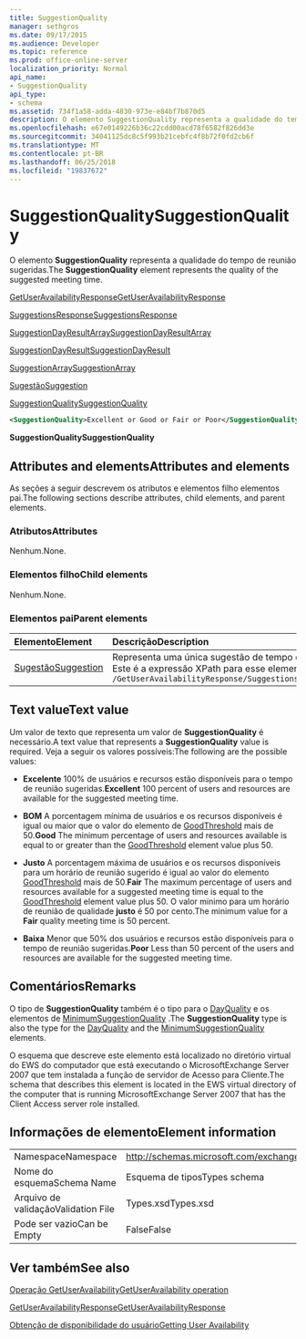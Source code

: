 ```yaml
---
title: SuggestionQuality
manager: sethgros
ms.date: 09/17/2015
ms.audience: Developer
ms.topic: reference
ms.prod: office-online-server
localization_priority: Normal
api_name:
- SuggestionQuality
api_type:
- schema
ms.assetid: 734f1a58-adda-4830-973e-e84bf7b870d5
description: O elemento SuggestionQuality representa a qualidade do tempo de reunião sugeridas.
ms.openlocfilehash: e67e0149226b36c22cdd00acd78f6582f826dd3e
ms.sourcegitcommit: 34041125dc8c5f993b21cebfc4f8b72f0fd2cb6f
ms.translationtype: MT
ms.contentlocale: pt-BR
ms.lasthandoff: 06/25/2018
ms.locfileid: "19837672"
---
```

# <a name="suggestionquality"></a><span data-ttu-id="3ef75-103">SuggestionQuality</span><span class="sxs-lookup"><span data-stu-id="3ef75-103">SuggestionQuality</span></span>

<span data-ttu-id="3ef75-104">O elemento **SuggestionQuality** representa a qualidade do tempo de reunião sugeridas.</span><span class="sxs-lookup"><span data-stu-id="3ef75-104">The **SuggestionQuality** element represents the quality of the suggested meeting time.</span></span> 
  
[<span data-ttu-id="3ef75-105">GetUserAvailabilityResponse</span><span class="sxs-lookup"><span data-stu-id="3ef75-105">GetUserAvailabilityResponse</span></span>](getuseravailabilityresponse.md)
  
[<span data-ttu-id="3ef75-106">SuggestionsResponse</span><span class="sxs-lookup"><span data-stu-id="3ef75-106">SuggestionsResponse</span></span>](suggestionsresponse.md)
  
[<span data-ttu-id="3ef75-107">SuggestionDayResultArray</span><span class="sxs-lookup"><span data-stu-id="3ef75-107">SuggestionDayResultArray</span></span>](suggestiondayresultarray.md)
  
[<span data-ttu-id="3ef75-108">SuggestionDayResult</span><span class="sxs-lookup"><span data-stu-id="3ef75-108">SuggestionDayResult</span></span>](suggestiondayresult.md)
  
[<span data-ttu-id="3ef75-109">SuggestionArray</span><span class="sxs-lookup"><span data-stu-id="3ef75-109">SuggestionArray</span></span>](suggestionarray.md)
  
[<span data-ttu-id="3ef75-110">Sugestão</span><span class="sxs-lookup"><span data-stu-id="3ef75-110">Suggestion</span></span>](suggestion.md)
  
[<span data-ttu-id="3ef75-111">SuggestionQuality</span><span class="sxs-lookup"><span data-stu-id="3ef75-111">SuggestionQuality</span></span>](suggestionquality.md)
  
```xml
<SuggestionQuality>Excellent or Good or Fair or Poor</SuggestionQuality>
```

 <span data-ttu-id="3ef75-112">**SuggestionQuality**</span><span class="sxs-lookup"><span data-stu-id="3ef75-112">**SuggestionQuality**</span></span>
## <a name="attributes-and-elements"></a><span data-ttu-id="3ef75-113">Attributes and elements</span><span class="sxs-lookup"><span data-stu-id="3ef75-113">Attributes and elements</span></span>

<span data-ttu-id="3ef75-114">As seções a seguir descrevem os atributos e elementos filho elementos pai.</span><span class="sxs-lookup"><span data-stu-id="3ef75-114">The following sections describe attributes, child elements, and parent elements.</span></span>
  
### <a name="attributes"></a><span data-ttu-id="3ef75-115">Atributos</span><span class="sxs-lookup"><span data-stu-id="3ef75-115">Attributes</span></span>

<span data-ttu-id="3ef75-116">Nenhum.</span><span class="sxs-lookup"><span data-stu-id="3ef75-116">None.</span></span>
  
### <a name="child-elements"></a><span data-ttu-id="3ef75-117">Elementos filho</span><span class="sxs-lookup"><span data-stu-id="3ef75-117">Child elements</span></span>

<span data-ttu-id="3ef75-118">Nenhum.</span><span class="sxs-lookup"><span data-stu-id="3ef75-118">None.</span></span>
  
### <a name="parent-elements"></a><span data-ttu-id="3ef75-119">Elementos pai</span><span class="sxs-lookup"><span data-stu-id="3ef75-119">Parent elements</span></span>

|<span data-ttu-id="3ef75-120">**Elemento**</span><span class="sxs-lookup"><span data-stu-id="3ef75-120">**Element**</span></span>|<span data-ttu-id="3ef75-121">**Descrição**</span><span class="sxs-lookup"><span data-stu-id="3ef75-121">**Description**</span></span>|
|:-----|:-----|
|[<span data-ttu-id="3ef75-122">Sugestão</span><span class="sxs-lookup"><span data-stu-id="3ef75-122">Suggestion</span></span>](suggestion.md) <br/> |<span data-ttu-id="3ef75-123">Representa uma única sugestão de tempo de reunião.</span><span class="sxs-lookup"><span data-stu-id="3ef75-123">Represents a single meeting time suggestion.</span></span>  <br/> <span data-ttu-id="3ef75-124">Este é a expressão XPath para esse elemento:</span><span class="sxs-lookup"><span data-stu-id="3ef75-124">The following is the XPath expression to this element:</span></span>  <br/>  `/GetUserAvailabilityResponse/SuggestionsResponse/SuggestionDayResultArray/SuggestionDayResult[i]/SuggestionArray/Suggestion[i]` <br/> |
   
## <a name="text-value"></a><span data-ttu-id="3ef75-125">Text value</span><span class="sxs-lookup"><span data-stu-id="3ef75-125">Text value</span></span>

<span data-ttu-id="3ef75-126">Um valor de texto que representa um valor de **SuggestionQuality** é necessário.</span><span class="sxs-lookup"><span data-stu-id="3ef75-126">A text value that represents a **SuggestionQuality** value is required.</span></span> <span data-ttu-id="3ef75-127">Veja a seguir os valores possíveis:</span><span class="sxs-lookup"><span data-stu-id="3ef75-127">The following are the possible values:</span></span> 
  
- <span data-ttu-id="3ef75-128">**Excelente** 100% de usuários e recursos estão disponíveis para o tempo de reunião sugeridas.</span><span class="sxs-lookup"><span data-stu-id="3ef75-128">**Excellent** 100 percent of users and resources are available for the suggested meeting time.</span></span> 
    
- <span data-ttu-id="3ef75-129">**BOM** A porcentagem mínima de usuários e os recursos disponíveis é igual ou maior que o valor do elemento de [GoodThreshold](goodthreshold.md) mais de 50.</span><span class="sxs-lookup"><span data-stu-id="3ef75-129">**Good** The minimum percentage of users and resources available is equal to or greater than the [GoodThreshold](goodthreshold.md) element value plus 50.</span></span> 
    
- <span data-ttu-id="3ef75-130">**Justo** A porcentagem máxima de usuários e os recursos disponíveis para um horário de reunião sugerido é igual ao valor do elemento [GoodThreshold](goodthreshold.md) mais de 50.</span><span class="sxs-lookup"><span data-stu-id="3ef75-130">**Fair** The maximum percentage of users and resources available for a suggested meeting time is equal to the [GoodThreshold](goodthreshold.md) element value plus 50.</span></span> <span data-ttu-id="3ef75-131">O valor mínimo para um horário de reunião de qualidade **justo** é 50 por cento.</span><span class="sxs-lookup"><span data-stu-id="3ef75-131">The minimum value for a **Fair** quality meeting time is 50 percent.</span></span> 
    
- <span data-ttu-id="3ef75-132">**Baixa** Menor que 50% dos usuários e recursos estão disponíveis para o tempo de reunião sugeridas.</span><span class="sxs-lookup"><span data-stu-id="3ef75-132">**Poor** Less than 50 percent of the users and resources are available for the suggested meeting time.</span></span> 
    
## <a name="remarks"></a><span data-ttu-id="3ef75-133">Comentários</span><span class="sxs-lookup"><span data-stu-id="3ef75-133">Remarks</span></span>

<span data-ttu-id="3ef75-134">O tipo de **SuggestionQuality** também é o tipo para o [DayQuality](dayquality.md) e os elementos de [MinimumSuggestionQuality](minimumsuggestionquality.md) .</span><span class="sxs-lookup"><span data-stu-id="3ef75-134">The **SuggestionQuality** type is also the type for the [DayQuality](dayquality.md) and the [MinimumSuggestionQuality](minimumsuggestionquality.md) elements.</span></span> 
  
<span data-ttu-id="3ef75-135">O esquema que descreve este elemento está localizado no diretório virtual do EWS do computador que está executando o MicrosoftExchange Server 2007 que tem instalada a função de servidor de Acesso para Cliente.</span><span class="sxs-lookup"><span data-stu-id="3ef75-135">The schema that describes this element is located in the EWS virtual directory of the computer that is running MicrosoftExchange Server 2007 that has the Client Access server role installed.</span></span>
  
## <a name="element-information"></a><span data-ttu-id="3ef75-136">Informações de elemento</span><span class="sxs-lookup"><span data-stu-id="3ef75-136">Element information</span></span>

|||
|:-----|:-----|
|<span data-ttu-id="3ef75-137">Namespace</span><span class="sxs-lookup"><span data-stu-id="3ef75-137">Namespace</span></span>  <br/> |http://schemas.microsoft.com/exchange/services/2006/types  <br/> |
|<span data-ttu-id="3ef75-138">Nome do esquema</span><span class="sxs-lookup"><span data-stu-id="3ef75-138">Schema Name</span></span>  <br/> |<span data-ttu-id="3ef75-139">Esquema de tipos</span><span class="sxs-lookup"><span data-stu-id="3ef75-139">Types schema</span></span>  <br/> |
|<span data-ttu-id="3ef75-140">Arquivo de validação</span><span class="sxs-lookup"><span data-stu-id="3ef75-140">Validation File</span></span>  <br/> |<span data-ttu-id="3ef75-141">Types.xsd</span><span class="sxs-lookup"><span data-stu-id="3ef75-141">Types.xsd</span></span>  <br/> |
|<span data-ttu-id="3ef75-142">Pode ser vazio</span><span class="sxs-lookup"><span data-stu-id="3ef75-142">Can be Empty</span></span>  <br/> |<span data-ttu-id="3ef75-143">False</span><span class="sxs-lookup"><span data-stu-id="3ef75-143">False</span></span>  <br/> |
   
## <a name="see-also"></a><span data-ttu-id="3ef75-144">Ver também</span><span class="sxs-lookup"><span data-stu-id="3ef75-144">See also</span></span>



[<span data-ttu-id="3ef75-145">Operação GetUserAvailability</span><span class="sxs-lookup"><span data-stu-id="3ef75-145">GetUserAvailability operation</span></span>](getuseravailability-operation.md)
  
[<span data-ttu-id="3ef75-146">GetUserAvailabilityResponse</span><span class="sxs-lookup"><span data-stu-id="3ef75-146">GetUserAvailabilityResponse</span></span>](getuseravailabilityresponse.md)


[<span data-ttu-id="3ef75-147">Obtenção de disponibilidade do usuário</span><span class="sxs-lookup"><span data-stu-id="3ef75-147">Getting User Availability</span></span>](http://msdn.microsoft.com/library/d4133fcb-9b0f-4e6b-aadf-a389da83516a%28Office.15%29.aspx)

